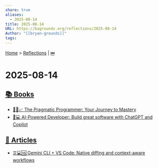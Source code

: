 ```yaml
---
share: true
aliases:
  - 2025-08-14
title: 2025-08-14
URL: https://bagrounds.org/reflections/2025-08-14
Author: "[[bryan-grounds]]"
tags: 
---
```

[Home](../index.md) > [Reflections](./index.md) | [⏮️](./2025-08-13.md)  
# 2025-08-14  
## [📚 Books](../books/index.md)  
- [🧑‍💻📈 The Pragmatic Programmer: Your Journey to Mastery](../books/the-pragmatic-programmer-your-journey-to-mastery.md)  
- [🤖💻 AI-Powered Developer: Build great software with ChatGPT and Copilot](../books/ai-powered-developer-build-great-software-with-chatgpt-and-copilot.md)  
  
## [📄 Articles](../articles/index.md)  
- [♊💻🆚 Gemini CLI + VS Code: Native diffing and context-aware workflows](../articles/gemini-cli-+-vs-code-native-diffing-and-context-aware-workflows.md)